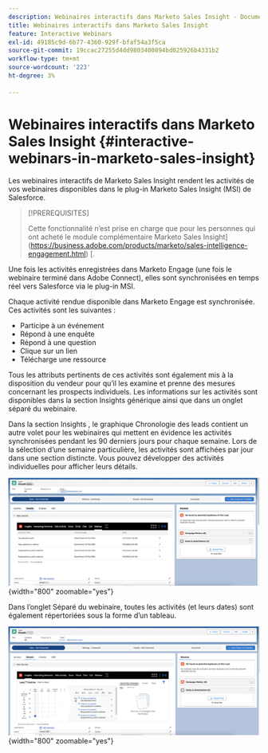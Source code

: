 ```yaml
---
description: Webinaires interactifs dans Marketo Sales Insight - Documents Marketo - Documentation du produit
title: Webinaires interactifs dans Marketo Sales Insight
feature: Interactive Webinars
exl-id: 49185c9d-6b77-4360-929f-bfaf54a3f5ca
source-git-commit: 19ccac27255d4dd9803400894bd025926b4331b2
workflow-type: tm+mt
source-wordcount: '223'
ht-degree: 3%

---
```


# Webinaires interactifs dans Marketo Sales Insight {#interactive-webinars-in-marketo-sales-insight}

Les webinaires interactifs de Marketo Sales Insight rendent les activités de vos webinaires disponibles dans le plug-in Marketo Sales Insight (MSI) de Salesforce.

>[!PREREQUISITES]
>
>Cette fonctionnalité n’est prise en charge que pour les personnes qui ont acheté le module complémentaire Marketo Sales Insight](https://business.adobe.com/products/marketo/sales-intelligence-engagement.html) [.

Une fois les activités enregistrées dans Marketo Engage (une fois le webinaire terminé dans Adobe Connect), elles sont synchronisées en temps réel vers Salesforce via le plug-in MSI.

Chaque activité rendue disponible dans Marketo Engage est synchronisée. Ces activités sont les suivantes :

* Participe à un événement
* Répond à une enquête
* Répond à une question
* Clique sur un lien
* Télécharge une ressource

Tous les attributs pertinents de ces activités sont également mis à la disposition du vendeur pour qu’il les examine et prenne des mesures concernant les prospects individuels. Les informations sur les activités sont disponibles dans la section Insights générique ainsi que dans un onglet séparé du webinaire.

Dans la section Insights , le graphique Chronologie des leads contient un autre volet pour les webinaires qui mettent en évidence les activités synchronisées pendant les 90 derniers jours pour chaque semaine. Lors de la sélection d’une semaine particulière, les activités sont affichées par jour dans une section distincte. Vous pouvez développer des activités individuelles pour afficher leurs détails.

![](assets/interactive-webinars-in-marketo-sales-insight-1.png){width="800" zoomable="yes"}

Dans l’onglet Séparé du webinaire, toutes les activités (et leurs dates) sont également répertoriées sous la forme d’un tableau.

![](assets/interactive-webinars-in-marketo-sales-insight-2.png){width="800" zoomable="yes"}
